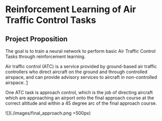 # Reinforcement Learning of Air Traffic Control Tasks
## Project Proposition
The goal is to train a neural network to perform basic Air Traffic Control Tasks through reinforcement learning. 

Air traffic control (ATC) is a service provided by ground-based air traffic controllers who direct aircraft on the 
ground and through controlled airspace, and can provide advisory services to aircraft in non-controlled airspace. [1][1]

One ATC task is approach control, which is the job of directing aircraft which are approaching an airport onto the 
final approach course at the correct altitude and within a 45 degree arc of the final approach course. 

![](./images/final_approach.png =500px)

[1]: https://en.wikipedia.org/wiki/Air_traffic_control
